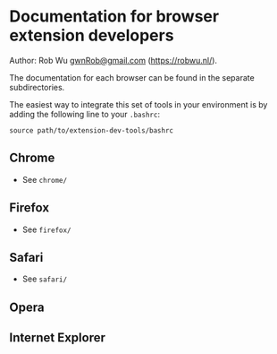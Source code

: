 # Documentation for browser extension developers
Author: Rob Wu <gwnRob@gmail.com> (https://robwu.nl/).

The documentation for each browser can be found in the separate subdirectories.

The easiest way to integrate this set of tools in your environment is by adding
the following line to your `.bashrc`:

    source path/to/extension-dev-tools/bashrc

## Chrome
- See `chrome/`

## Firefox
- See `firefox/`

## Safari
- See `safari/`

## Opera
## Internet Explorer
